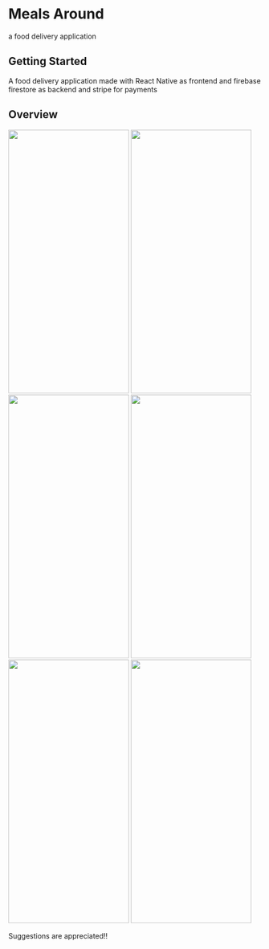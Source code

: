# Meals Around

a food delivery application

## Getting Started

A food delivery application made with React Native as frontend and firebase firestore as backend and stripe for payments

## Overview

<img src="https://user-images.githubusercontent.com/84156356/160401709-63cf5c9f-cf44-41a5-9366-ff99ccaae170.png" width="240" height="525"/>  <img src="https://user-images.githubusercontent.com/84156356/160401787-6597e0be-6cd0-4000-9e7a-315a79eb53e4.png" width="240" height="525"/>  <img src="https://user-images.githubusercontent.com/84156356/160401792-46909180-1844-4eb0-8f5d-5d820b24ba70.png" width="240" height="525"/>  <img src="https://user-images.githubusercontent.com/84156356/160401818-e80ae62f-d6ed-431e-86d6-314c0971fa02.png" width="240" height="525"/>  <img src="https://user-images.githubusercontent.com/84156356/160401838-d966fc18-b7b8-48db-b38c-6bf5d00d14ad.png" width="240" height="525"/>  <img src="https://user-images.githubusercontent.com/84156356/160401853-023e317d-6c0a-4f81-9d08-dbbd162c30b7.png" width="240" height="525"/>

Suggestions are appreciated!!
